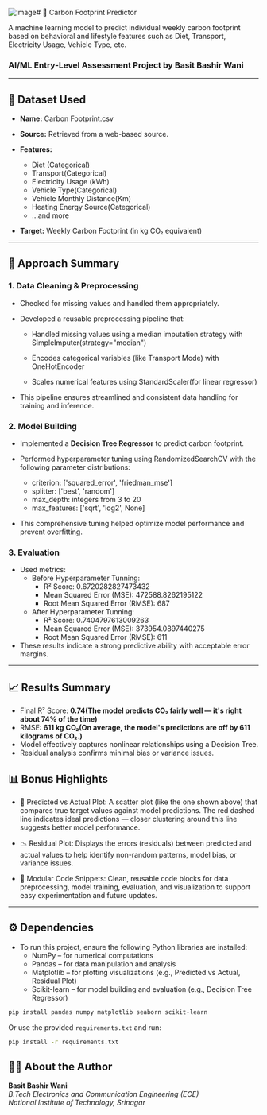 ![image](https://github.com/user-attachments/assets/ecb26bd2-41fd-4cb9-bc11-da51b6f9b7ad)# 🌱 Carbon Footprint Predictor

A machine learning model to predict individual weekly carbon footprint based on behavioral and lifestyle features such as Diet, Transport, Electricity Usage, Vehicle Type, etc.

### AI/ML Entry-Level Assessment Project by Basit Bashir Wani

---

## 📂 Dataset Used

* **Name:** Carbon Footprint.csv
* **Source:** Retrieved from a web-based source.

* **Features:**

  * Diet (Categorical)
  * Transport(Categorical)
  * Electricity Usage (kWh)
  * Vehicle Type(Categorical)
  * Vehicle Monthly Distance(Km)
  * Heating Energy Source(Categorical)
  * ...and more
* **Target:** Weekly Carbon Footprint (in kg CO₂ equivalent)

---

## 🧠 Approach Summary

### 1. Data Cleaning & Preprocessing
* Checked for missing values and handled them appropriately.

* Developed a reusable preprocessing pipeline that:
  * Handled missing values using a median imputation strategy with SimpleImputer(strategy="median")

  * Encodes categorical variables (like Transport Mode) with OneHotEncoder

  * Scales numerical features using StandardScaler(for linear regressor)

* This pipeline ensures streamlined and consistent data handling for training and inference.
### 2. Model Building

* Implemented a **Decision Tree Regressor** to predict carbon footprint.
* Performed hyperparameter tuning using RandomizedSearchCV with the following parameter distributions:
  * criterion: ['squared_error', 'friedman_mse']
  * splitter: ['best', 'random']
  * max_depth: integers from 3 to 20
  * max_features: ['sqrt', 'log2', None]

* This comprehensive tuning helped optimize model performance and prevent overfitting.


### 3. Evaluation

* Used metrics:
   * Before Hyperparameter Tunning: 
     * R² Score: 0.6720282827473432
     * Mean Squared Error (MSE): 472588.8262195122
     * Root Mean Squared Error (RMSE): 687
   * After Hyperparameter Tunning: 
     * R² Score: 0.7404797613009263
     * Mean Squared Error (MSE): 373954.0897440275
     * Root Mean Squared Error (RMSE): 611
* These results indicate a strong predictive ability with acceptable error margins.

---
## 📈 Results Summary

- Final R² Score: **0.74(The model predicts CO₂ fairly well — it's right about 74% of the time)**
- RMSE: **611 kg CO₂(On average, the model's predictions are off by 611 kilograms of CO₂.)**
- Model effectively captures nonlinear relationships using a Decision Tree.
- Residual analysis confirms minimal bias or variance issues.


## 📊 Bonus Highlights

* 📌 Predicted vs Actual Plot: A scatter plot (like the one shown above) that compares true target values against model predictions. The red dashed line indicates ideal predictions — closer clustering around this line suggests better model performance.

* 📉 Residual Plot: Displays the errors (residuals) between predicted and actual values to help identify non-random patterns, model bias, or variance issues.

* 🧩 Modular Code Snippets: Clean, reusable code blocks for data preprocessing, model training, evaluation, and visualization to support easy experimentation and future updates.

---

## ⚙️ Dependencies

* To run this project, ensure the following Python libraries are installed:
  * NumPy – for numerical computations
  * Pandas – for data manipulation and analysis
  * Matplotlib – for plotting visualizations (e.g., Predicted vs Actual, Residual Plot)
  * Scikit-learn – for model building and evaluation (e.g., Decision Tree Regressor)

```bash
pip install pandas numpy matplotlib seaborn scikit-learn
```

Or use the provided `requirements.txt` and run: 
```bash
pip install -r requirements.txt
```
## 👨‍💻 About the Author

**Basit Bashir Wani**  
*B.Tech Electronics and Communication Engineering (ECE)*  
*National Institute of Technology, Srinagar*

